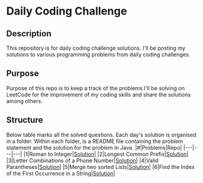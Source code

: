 # Daily Coding Challenge
## Description
This repository is for daily coding challenge solutions. I'll be posting my solutions to various programming problems from daily coding challenges.
## Purpose 
Purpose of this repo is to keep a track of the problems I'll be solving on LeetCode for the improvement of my coding skills and share the solutions among others.
## Structure
Below table marks all the solved questions. Each day's solution is organised in a folder. Within each folder, is a README file containing the problem statement and the solution for the problem in Java.
|#|Problems|Repo|
|---|---|---|
|1|Roman to Integer|[Solution](https://github.com/HrutikS/ProblemSolving/tree/f5d0dbc685b867bddaa60111c196ba9bc8a9e977/Roman%20To%20Integer)|
|2|Longest Common Prefix|[Solution](https://github.com/HrutikS/ProblemSolving/tree/b359fb8bb3d1c5bdafa4b883511344f59fa78f0e/Longest%20Common%20Prefix)|
|3|Letter Combinations of a Phone Number|[Solution](https://github.com/HrutikS/ProblemSolving/tree/d9f495dbfd2fcc75f97ac4a7cb9ee2ce6709abdd/Letter%20Combinations%20of%20a%20Phone%20Number)|
|4|Valid Parantheses|[Solution](https://github.com/HrutikS/ProblemSolving/tree/3587ee708cb275f5a9ecc71dc6eadfeffe9b75af/ValidParantheses)|
|5|Merge two sorted Lists|[Solution]()|
|6|Find the Index of the First Occurrence in a String|[Solution](https://github.com/HrutikS/ProblemSolving/tree/2c4b7d72c58ddaa447baddfaeb48b72964ae02fe/FindTheIndexOfTheFirstOccurrenceInAString)|
